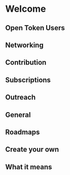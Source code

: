 # Welcome

## Open Token Users
## Networking
## Contribution
## Subscriptions
## Outreach
## General
## Roadmaps
## Create your own
## What it means

